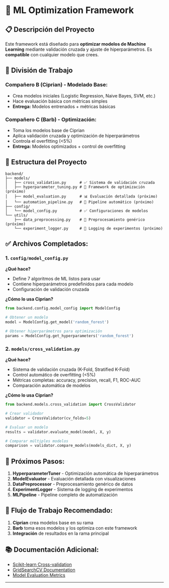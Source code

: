 # 🚀 ML Optimization Framework

## 📋 Descripción del Proyecto

Este framework está diseñado para **optimizar modelos de Machine Learning** mediante validación cruzada y ajuste de hiperparámetros. Es **compatible** con cualquier modelo que crees.

## 👥 División de Trabajo

### **Compañero B (Ciprian) - Modelado Base:**
- Crea modelos iniciales (Logistic Regression, Naive Bayes, SVM, etc.)
- Hace evaluación básica con métricas simples
- **Entrega:** Modelos entrenados + métricas básicas

### **Compañero C (Barb) - Optimización:**
- Toma los modelos base de Ciprian
- Aplica validación cruzada y optimización de hiperparámetros
- Controla el overfitting (<5%)
- **Entrega:** Modelos optimizados + control de overfitting

## 📁 Estructura del Proyecto

```
backend/
├── models/
│   ├── cross_validation.py      # ✅ Sistema de validación cruzada
│   ├── hyperparameter_tuning.py # 🔄 Framework de optimización (próximo)
│   ├── model_evaluation.py      # 📊 Evaluación detallada (próximo)
│   └── automation_pipeline.py   # 🤖 Pipeline automático (próximo)
├── config/
│   └── model_config.py          # ✅ Configuraciones de modelos
└── utils/
    ├── data_preprocessing.py    # 🔄 Preprocesamiento genérico (próximo)
    └── experiment_logger.py     # 📝 Logging de experimentos (próximo)
```

## ✅ **Archivos Completados:**

### 1. `config/model_config.py`
**¿Qué hace?**
- Define 7 algoritmos de ML listos para usar
- Contiene hiperparámetros predefinidos para cada modelo
- Configuración de validación cruzada

**¿Cómo lo usa Ciprian?**
```python
from backend.config.model_config import ModelConfig

# Obtener un modelo
model = ModelConfig.get_model('random_forest')

# Obtener hiperparámetros para optimización
params = ModelConfig.get_hyperparameters('random_forest')
```

### 2. `models/cross_validation.py`
**¿Qué hace?**
- Sistema de validación cruzada (K-Fold, Stratified K-Fold)
- Control automático de overfitting (<5%)
- Métricas completas: accuracy, precision, recall, F1, ROC-AUC
- Comparación automática de modelos

**¿Cómo lo usa Ciprian?**
```python
from backend.models.cross_validation import CrossValidator

# Crear validador
validator = CrossValidator(cv_folds=5)

# Evaluar un modelo
results = validator.evaluate_model(model, X, y)

# Comparar múltiples modelos
comparison = validator.compare_models(models_dict, X, y)
```

## 🔄 **Próximos Pasos:**

1. **HyperparameterTuner** - Optimización automática de hiperparámetros
2. **ModelEvaluator** - Evaluación detallada con visualizaciones
3. **DataPreprocessor** - Preprocesamiento genérico de datos
4. **ExperimentLogger** - Sistema de logging de experimentos
5. **MLPipeline** - Pipeline completo de automatización

## 🤝 **Flujo de Trabajo Recomendado:**

1. **Ciprian** crea modelos base en su rama
2. **Barb** toma esos modelos y los optimiza con este framework
3. **Integración** de resultados en la rama principal

## 📚 **Documentación Adicional:**

- [Scikit-learn Cross-validation](https://scikit-learn.org/stable/modules/cross_validation.html)
- [GridSearchCV Documentation](https://scikit-learn.org/stable/modules/generated/sklearn.model_selection.GridSearchCV.html)
- [Model Evaluation Metrics](https://scikit-learn.org/stable/modules/model_evaluation.html)

---

